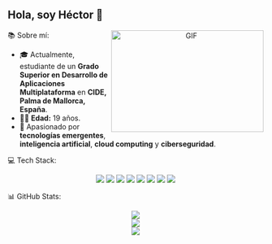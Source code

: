 ## Hola, soy Héctor 👋

<p align="center">
  <img align="right" height="200" width="300" alt="GIF" src="https://media4.giphy.com/media/v1.Y2lkPTc5MGI3NjExYWswdmpmeGo1M2tweTFrb2NwaXJsM2h5MDNwMjI3M3NrcjdhZHZwMSZlcD12MV9pbnRlcm5hbF9naWZfYnlfaWQmY3Q9Zw/eurFuCy8b1t6mwYtfo/giphy.gif">
</p>


📚 Sobre mí:
- 🎓 Actualmente, estudiante de un **Grado Superior en Desarrollo de Aplicaciones Multiplataforma** en **CIDE, Palma de Mallorca, España**.
- 🧔🏻 **Edad:** 19 años.
- 🚀 Apasionado por **tecnologías emergentes**, **inteligencia artificial**, **cloud computing** y **ciberseguridad**.


💻 Tech Stack:
<p align="center">
  <img src="https://img.shields.io/badge/css3-%231572B6.svg?style=for-the-badge&logo=css3&logoColor=white" />
  <img src="https://img.shields.io/badge/html5-%23E34F26.svg?style=for-the-badge&logo=html5&logoColor=white" />
  <img src="https://img.shields.io/badge/java-%23ED8B00.svg?style=for-the-badge&logo=openjdk&logoColor=white" />
  <img src="https://img.shields.io/badge/javascript-%23323330.svg?style=for-the-badge&logo=javascript&logoColor=%23F7DF1E" />
  <img src="https://img.shields.io/badge/mysql-4479A1.svg?style=for-the-badge&logo=mysql&logoColor=white" />
  <img src="https://img.shields.io/badge/Canva-%2300C4CC.svg?style=for-the-badge&logo=Canva&logoColor=white" />
  <img src="https://img.shields.io/badge/cisco-%23049fd9.svg?style=for-the-badge&logo=cisco&logoColor=black" />
  <img src="https://img.shields.io/badge/python-3670A0?style=for-the-badge&logo=python&logoColor=ffdd54" />
</p>


📊 GitHub Stats:
<p align="center">
  <img src="https://github-readme-stats.vercel.app/api?username=hector-rodri&theme=shadow_blue&hide_border=false&include_all_commits=true&count_private=true" />
  <br/>
  <img src="https://github-readme-streak-stats.herokuapp.com/?user=hector-rodri&theme=shadow_blue&hide_border=false" />
  <br/>
  <img src="https://github-readme-stats.vercel.app/api/top-langs/?username=hector-rodri&theme=shadow_blue&hide_border=false&include_all_commits=true&count_private=true&layout=compact" />
</p>



